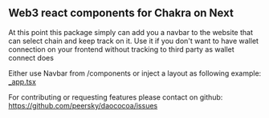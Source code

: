 ## Web3 react components for Chakra on Next

At this point this package simply can add you a navbar to the website that can select chain and keep track on it. Use it if you don't want to have wallet connection on your frontend without tracking to third party as wallet connect does

Either use Navbar from /components or inject a layout as following example: [\_app.tsx](https://github.com/peersky/daococoa/blob/2cd18132025772f1b8eaeff8a27e17e3c280982d/apps/bestofweb/pages/_app.tsx#L57)

For contributing or requesting features please contact on github:
https://github.com/peersky/daococoa/issues

